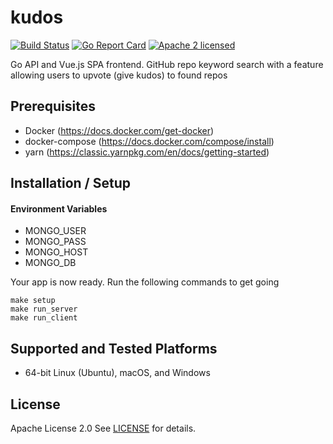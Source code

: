 kudos
===

[![Build Status](https://github.com/darwinz/kudos/workflows/Go/badge.svg)](https://github.com/darwinz/kudos/actions)
[![Go Report Card](https://goreportcard.com/badge/github.com/darwinz/kudos)](https://goreportcard.com/report/github.com/darwinz/kudos)
[![Apache 2 licensed](https://img.shields.io/badge/license-Apache2-blue.svg)](https://raw.githubusercontent.com/darwinz/kudos/master/LICENSE)

Go API and Vue.js SPA frontend. GitHub repo keyword search with a feature allowing users to upvote (give kudos) to found repos

## Prerequisites

- Docker (https://docs.docker.com/get-docker)
- docker-compose (https://docs.docker.com/compose/install)
- yarn (https://classic.yarnpkg.com/en/docs/getting-started)

## Installation / Setup

#### Environment Variables

- MONGO_USER
- MONGO_PASS
- MONGO_HOST
- MONGO_DB

Your app is now ready.  Run the following commands to get going

```shell
make setup
make run_server
make run_client
```

## Supported and Tested Platforms

- 64-bit Linux (Ubuntu), macOS, and Windows

## License

Apache License 2.0 See [LICENSE](LICENSE) for details.
